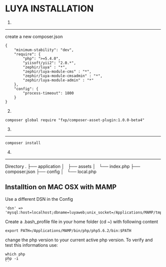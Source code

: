 LUYA INSTALLATION
=================

1.
---
create a new composer.json

```
{
    "minimum-stability": "dev",
    "require": {
        "php": ">=5.4.0",
        "yiisoft/yii2": "2.0.*",
        "zephir/luya" : "*",
        "zephir/luya-module-cms" : "*",
        "zephir/luya-module-cmsadmin" : "*",
        "zephir/luya-module-admin" : "*"
    },
    "config": {
        "process-timeout": 1800
    }
}
```

2.

```
composer global require "fxp/composer-asset-plugin:1.0.0-beta4"
```

3.
---

```
composer install
```

4.
---

Directory
.
├── application
│   ├── assets
│   └── index.php
├── composer.json
├── config
│   └── local.php

Installtion on MAC OSX with MAMP
---
Use a different DSN in the Config
```
'dsn' => 'mysql:host=localhost;dbname=luyaweb;unix_socket=/Applications/MAMP/tmp/mysql/mysql.sock',
```

Create a .bash_profile file in your home folder (cd ~) with following content
```
export PATH=/Applications/MAMP/bin/php/php5.6.2/bin:$PATH
```

change the php version to your current active php version. To verify and test this informations use:
```
which php
php -i
``